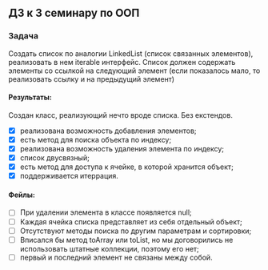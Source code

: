 ## ДЗ к 3 семинару по ООП
### Задача
Создать список по аналогии LinkedList (список связанных элементов), реализовать в нем iterable интерфейс. 
Список должен содержать элементы со ссылкой на следующий элемент 
(если показалось мало, то реализовать ссылку и на предыдущий элемент)
#### Результаты:
Создан класс, реализующий нечто вроде списка. Без екстендов.
- [x] реализована возможность добавления элементов;
- [x] есть метод для поиска объекта по индексу;
- [x] реализована возможность удаления элемента по индексу;
- [x] список двусвязный;
- [x] есть метод для доступа к ячейке, в которой хранится объект;
- [x] поддерживается итеррация.

#### Фейлы:
- [ ] При удалении элемента в классе появляется null;
- [ ] Каждая ячейка списка представляет из себя отдельный объект;
- [ ] Отсутствуют методы поиска по другим параметрам и сортировки;
- [ ] Вписался бы метод toArray или toList, но мы договорились не использовать штатные коллекции, поэтому его нет;
- [ ] первый и последний элемент не связаны между собой. 
